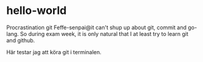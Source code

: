 # hello-world
Procrastination git
Feffe-senpai@it can't shup up about git, commit and go-lang.
So during exam week, it is only natural that I at least try to learn git and github.

Här testar jag att köra git i terminalen.
